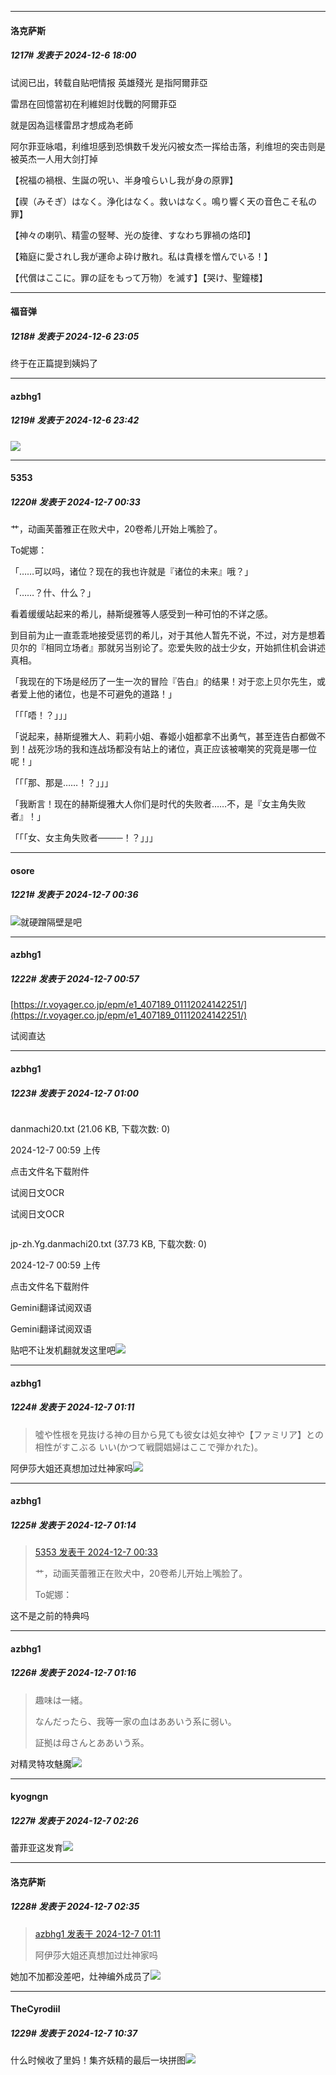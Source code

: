 ﻿
*****

####  洛克萨斯  
##### 1217#       发表于 2024-12-6 18:00

试阅已出，转载自贴吧情报
英雄殘光 是指阿爾菲亞

雷昂在回憶當初在利維妲討伐戰的阿爾菲亞

就是因為這樣雷昂才想成為老師

阿尔菲亚咏唱，利维坦感到恐惧数千发光闪被女杰一挥给击落，利维坦的突击则是被英杰一人用大剑打掉

【祝福の禍根、生誕の呪い、半身喰らいし我が身の原罪】

【禊（みそぎ）はなく。浄化はなく。救いはなく。鳴り響く天の音色こそ私の罪】

【神々の喇叭、精霊の竪琴、光の旋律、すなわち罪禍の烙印】

【箱庭に愛されし我が運命よ砕け散れ。私は貴様を憎んでいる！】

【代償はここに。罪の証をもって万物）を滅す】【哭け、聖鐘楼】


*****

####  福音弹  
##### 1218#       发表于 2024-12-6 23:05

终于在正篇提到姨妈了


*****

####  azbhg1  
##### 1219#       发表于 2024-12-6 23:42

<img src="https://p.sda1.dev/20/24688aeede7a3fd1593eb79e0353ec1d/image.jpg" referrerpolicy="no-referrer">


*****

####  5353  
##### 1220#       发表于 2024-12-7 00:33

艹，动画芙蕾雅正在败犬中，20卷希儿开始上嘴脸了。

To妮娜：

「……可以吗，诸位？现在的我也许就是『诸位的未来』哦？」

「……？什、什么？」

看着缓缓站起来的希儿，赫斯缇雅等人感受到一种可怕的不详之感。

到目前为止一直乖乖地接受惩罚的希儿，对于其他人暂先不说，不过，对方是想着贝尔的『相同立场者』那就另当别论了。恋爱失败的战士少女，开始抓住机会讲述真相。

「我现在的下场是经历了一生一次的冒险『告白』的结果！对于恋上贝尔先生，或者爱上他的诸位，也是不可避免的道路！」

「「「唔！？」」」

「说起来，赫斯缇雅大人、莉莉小姐、春姬小姐都拿不出勇气，甚至连告白都做不到！战死沙场的我和连战场都没有站上的诸位，真正应该被嘲笑的究竟是哪一位呢！」

「「「那、那是……！？」」」

「我断言！现在的赫斯缇雅大人你们是时代的失败者……不，是『女主角失败者』！」

「「「女、女主角失败者────！？」」」


*****

####  osore  
##### 1221#       发表于 2024-12-7 00:36

<img src="https://static.saraba1st.com/image/smiley/face2017/067.png" referrerpolicy="no-referrer">就硬蹭隔壁是吧


*****

####  azbhg1  
##### 1222#       发表于 2024-12-7 00:57

[https://r.voyager.co.jp/epm/e1_407189_01112024142251/](https://r.voyager.co.jp/epm/e1_407189_01112024142251/)

试阅直达

*****

####  azbhg1  
##### 1223#       发表于 2024-12-7 01:00

<img alt="" border="0" class="vm" src="https://static.saraba1st.com/image/filetype/text.gif" referrerpolicy="no-referrer">

danmachi20.txt
(21.06 KB, 下载次数: 0)

2024-12-7 00:59 上传

点击文件名下载附件

试阅日文OCR

试阅日文OCR

<img alt="" border="0" class="vm" src="https://static.saraba1st.com/image/filetype/text.gif" referrerpolicy="no-referrer">

jp-zh.Yg.danmachi20.txt
(37.73 KB, 下载次数: 0)

2024-12-7 00:59 上传

点击文件名下载附件

Gemini翻译试阅双语

Gemini翻译试阅双语

贴吧不让发机翻就发这里吧<img src="https://static.saraba1st.com/image/smiley/face2017/033.png" referrerpolicy="no-referrer">


*****

####  azbhg1  
##### 1224#       发表于 2024-12-7 01:11

<blockquote>噓や性根を見抜ける神の目から見ても彼女は処女神や【ファミリア】との相性がすこぶる いい(かつて戦闘娼婦はここで弾かれた)。</blockquote>

阿伊莎大姐还真想加过灶神家吗<img src="https://static.saraba1st.com/image/smiley/face2017/067.png" referrerpolicy="no-referrer">


*****

####  azbhg1  
##### 1225#       发表于 2024-12-7 01:14

<blockquote><a href="httphttps://bbs.saraba1st.com/2b/forum.php?mod=redirect&amp;goto=findpost&amp;pid=66863270&amp;ptid=1123047" target="_blank">5353 发表于 2024-12-7 00:33</a>

艹，动画芙蕾雅正在败犬中，20卷希儿开始上嘴脸了。

To妮娜：</blockquote>
这不是之前的特典吗

*****

####  azbhg1  
##### 1226#       发表于 2024-12-7 01:16

<blockquote>趣味は一緒。

なんだったら、我等一家の血はああいう系に弱い。

証拠は母さんとああいう系。</blockquote>对精灵特攻魅魔<img src="https://static.saraba1st.com/image/smiley/face2017/067.png" referrerpolicy="no-referrer">


*****

####  kyogngn  
##### 1227#       发表于 2024-12-7 02:26

蕾菲亚这发育<img src="https://static.saraba1st.com/image/smiley/face2017/081.png" referrerpolicy="no-referrer">


*****

####  洛克萨斯  
##### 1228#       发表于 2024-12-7 02:35

<blockquote><a href="httphttps://bbs.saraba1st.com/2b/forum.php?mod=redirect&amp;goto=findpost&amp;pid=66863415&amp;ptid=1123047" target="_blank">azbhg1 发表于 2024-12-7 01:11</a>

阿伊莎大姐还真想加过灶神家吗</blockquote>
她加不加都没差吧，灶神编外成员了<img src="https://static.saraba1st.com/image/smiley/face2017/037.png" referrerpolicy="no-referrer">


*****

####  TheCyrodiil  
##### 1229#       发表于 2024-12-7 10:37

什么时候收了里妈！集齐妖精的最后一块拼图<img src="https://static.saraba1st.com/image/smiley/face2017/126.png" referrerpolicy="no-referrer">

